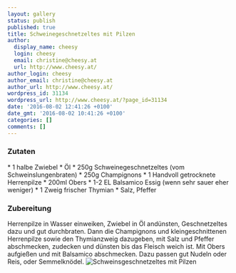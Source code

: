 ```yaml
---
layout: gallery
status: publish
published: true
title: Schweinegeschnetzeltes mit Pilzen
author:
  display_name: cheesy
  login: cheesy
  email: christine@cheesy.at
  url: http://www.cheesy.at/
author_login: cheesy
author_email: christine@cheesy.at
author_url: http://www.cheesy.at/
wordpress_id: 31134
wordpress_url: http://www.cheesy.at/?page_id=31134
date: '2016-08-02 12:41:26 +0100'
date_gmt: '2016-08-02 10:41:26 +0100'
categories: []
comments: []
---
```

### Zutaten
\* 1 halbe Zwiebel
\* Öl
\* 250g Schweinegeschnetzeltes (vom Schweinslungenbraten)
\* 250g Champignons
\* 1 Handvoll getrocknete Herrenpilze
\* 200ml Obers
\* 1-2 EL Balsamico Essig (wenn sehr sauer eher weniger)
\* 1 Zweig frischer Thymian
\* Salz, Pfeffer
### Zubereitung
Herrenpilze in Wasser einweiken, Zwiebel in Öl andünsten, Geschnetzeltes dazu und gut durchbraten. Dann die Champignons und kleingeschnittenen Herrenpilze sowie den Thymianzweig dazugeben, mit Salz und Pfeffer abschmecken, zudecken und dünsten bis das Fleisch weich ist. Mit Obers aufgießen und mit Balsamico abschmecken. Dazu passen gut Nudeln oder Reis, oder Semmelknödel.
![Schweinsgeschnetzeltes mit Pilzen](http://www.cheesy.at/wp-content/uploads/Schweinsgeschnetzeltes-mit-Pilzen.jpg)
